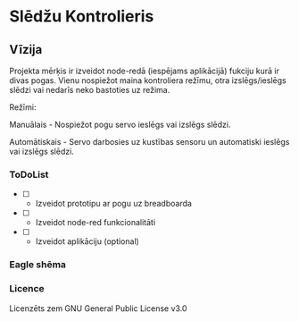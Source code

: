 # Slēdžu Kontrolieris
## Vīzija

Projekta mērķis ir izveidot node-redā (iespējams aplikācijā) fukciju kurā ir divas pogas. Vienu nospiežot maina kontroliera režīmu, otra izslēgs/ieslēgs slēdzi vai nedarīs neko bastoties uz režima.

Režīmi:

Manuālais - Nospiežot pogu servo ieslēgs vai izslēgs slēdzi.

Automātiskais - Servo darbosies uz kustības sensoru un automatiski ieslēgs vai izslēgs slēdzi.

### ToDoList
- [ ] - Izveidot prototipu ar pogu uz breadboarda

- [ ] - Izveidot node-red funkcionalitāti

- [ ] - Izveidot aplikāciju (optional)

### Eagle shēma



### Licence
Licenzēts zem GNU General Public License v3.0
